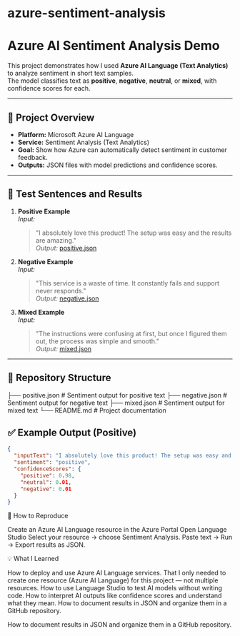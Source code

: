 # azure-sentiment-analysis

# Azure AI Sentiment Analysis Demo

This project demonstrates how I used **Azure AI Language (Text Analytics)** to analyze sentiment in short text samples.  
The model classifies text as **positive**, **negative**, **neutral**, or **mixed**, with confidence scores for each.

---

## 📌 Project Overview
- **Platform:** Microsoft Azure AI Language  
- **Service:** Sentiment Analysis (Text Analytics)  
- **Goal:** Show how Azure can automatically detect sentiment in customer feedback.  
- **Outputs:** JSON files with model predictions and confidence scores.

---

## 📝 Test Sentences and Results

1. **Positive Example**  
   *Input:*  
   > "I absolutely love this product! The setup was easy and the results are amazing."  
   *Output:* [positive.json](Positive.json)

2. **Negative Example**  
   *Input:*  
   > "This service is a waste of time. It constantly fails and support never responds."  
   *Output:* [negative.json](Negative.json)

3. **Mixed Example**  
   *Input:*  
   > "The instructions were confusing at first, but once I figured them out, the process was simple and smooth."  
   *Output:* [mixed.json](Mixed.json)

---

## 📂 Repository Structure

├── positive.json # Sentiment output for positive text
├── negative.json # Sentiment output for negative text
├── mixed.json # Sentiment output for mixed text
└── README.md # Project documentation


## ✅ Example Output (Positive)

```json
{
  "inputText": "I absolutely love this product! The setup was easy and the results are amazing.",
  "sentiment": "positive",
  "confidenceScores": {
    "positive": 0.98,
    "neutral": 0.01,
    "negative": 0.01
  }
}
```
🚀 How to Reproduce

Create an Azure AI Language resource in the Azure Portal
Open Language Studio
Select your resource → choose Sentiment Analysis.
Paste text → Run → Export results as JSON.

💡 What I Learned

How to deploy and use Azure AI Language services.
That I only needed to create one resource (Azure AI Language) for this project — not multiple resources.
How to use Language Studio to test AI models without writing code.
How to interpret AI outputs like confidence scores and understand what they mean.
How to document results in JSON and organize them in a GitHub repository.

How to document results in JSON and organize them in a GitHub repository.
